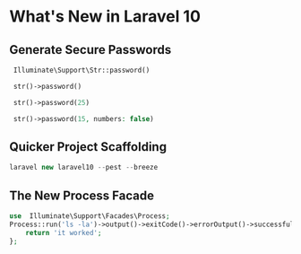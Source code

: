 # What's New in Laravel 10

## Generate Secure Passwords

```php
 Illuminate\Support\Str::password()

 str()->password()

 str()->password(25)

 str()->password(15, numbers: false)
```

## Quicker Project Scaffolding

```php
laravel new laravel10 --pest --breeze
```

## The New Process Facade

```php
use  Illuminate\Support\Facades\Process;
Process::run('ls -la')->output()->exitCode()->errorOutput()->successful() {
    return 'it worked';
};
```
